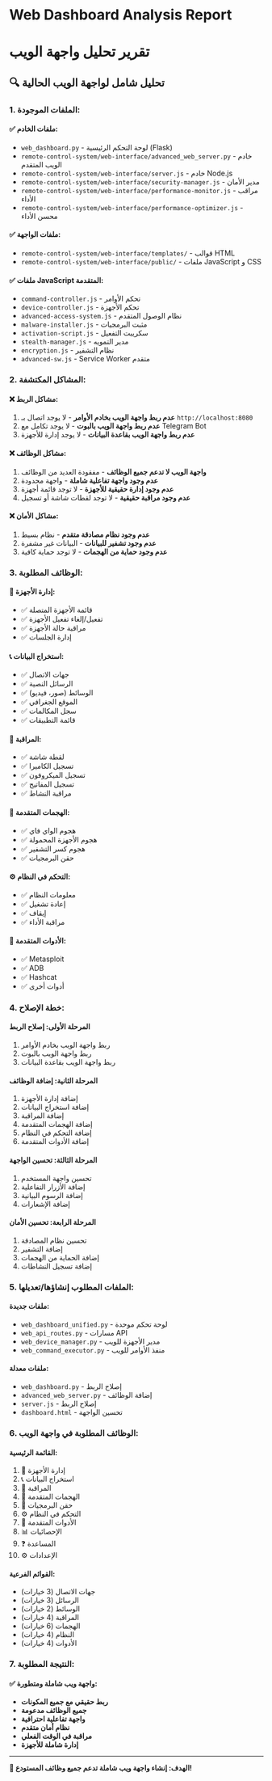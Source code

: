 # Web Dashboard Analysis Report
# تقرير تحليل واجهة الويب

## 🔍 **تحليل شامل لواجهة الويب الحالية**

### **1. الملفات الموجودة:**

#### **✅ ملفات الخادم:**
- `web_dashboard.py` - لوحة التحكم الرئيسية (Flask)
- `remote-control-system/web-interface/advanced_web_server.py` - خادم الويب المتقدم
- `remote-control-system/web-interface/server.js` - خادم Node.js
- `remote-control-system/web-interface/security-manager.js` - مدير الأمان
- `remote-control-system/web-interface/performance-monitor.js` - مراقب الأداء
- `remote-control-system/web-interface/performance-optimizer.js` - محسن الأداء

#### **✅ ملفات الواجهة:**
- `remote-control-system/web-interface/templates/` - قوالب HTML
- `remote-control-system/web-interface/public/` - ملفات JavaScript و CSS

#### **✅ ملفات JavaScript المتقدمة:**
- `command-controller.js` - تحكم الأوامر
- `device-controller.js` - تحكم الأجهزة
- `advanced-access-system.js` - نظام الوصول المتقدم
- `malware-installer.js` - مثبت البرمجيات
- `activation-script.js` - سكريبت التفعيل
- `stealth-manager.js` - مدير التمويه
- `encryption.js` - نظام التشفير
- `advanced-sw.js` - Service Worker متقدم

### **2. المشاكل المكتشفة:**

#### **❌ مشاكل الربط:**
1. **عدم ربط واجهة الويب بخادم الأوامر** - لا يوجد اتصال بـ `http://localhost:8080`
2. **عدم ربط واجهة الويب بالبوت** - لا يوجد تكامل مع Telegram Bot
3. **عدم ربط واجهة الويب بقاعدة البيانات** - لا يوجد إدارة للأجهزة

#### **❌ مشاكل الوظائف:**
1. **واجهة الويب لا تدعم جميع الوظائف** - مفقودة العديد من الوظائف
2. **عدم وجود واجهة تفاعلية شاملة** - واجهة محدودة
3. **عدم وجود إدارة حقيقية للأجهزة** - لا توجد قائمة أجهزة
4. **عدم وجود مراقبة حقيقية** - لا توجد لقطات شاشة أو تسجيل

#### **❌ مشاكل الأمان:**
1. **عدم وجود نظام مصادقة متقدم** - نظام بسيط
2. **عدم وجود تشفير للبيانات** - البيانات غير مشفرة
3. **عدم وجود حماية من الهجمات** - لا توجد حماية كافية

### **3. الوظائف المطلوبة:**

#### **📱 إدارة الأجهزة:**
- ✅ قائمة الأجهزة المتصلة
- ✅ تفعيل/إلغاء تفعيل الأجهزة
- ✅ مراقبة حالة الأجهزة
- ✅ إدارة الجلسات

#### **📞 استخراج البيانات:**
- ✅ جهات الاتصال
- ✅ الرسائل النصية
- ✅ الوسائط (صور، فيديو)
- ✅ الموقع الجغرافي
- ✅ سجل المكالمات
- ✅ قائمة التطبيقات

#### **📸 المراقبة:**
- ✅ لقطة شاشة
- ✅ تسجيل الكاميرا
- ✅ تسجيل الميكروفون
- ✅ تسجيل المفاتيح
- ✅ مراقبة النشاط

#### **🔨 الهجمات المتقدمة:**
- ✅ هجوم الواي فاي
- ✅ هجوم الأجهزة المحمولة
- ✅ هجوم كسر التشفير
- ✅ حقن البرمجيات

#### **⚙️ التحكم في النظام:**
- ✅ معلومات النظام
- ✅ إعادة تشغيل
- ✅ إيقاف
- ✅ مراقبة الأداء

#### **🔧 الأدوات المتقدمة:**
- ✅ Metasploit
- ✅ ADB
- ✅ Hashcat
- ✅ أدوات أخرى

### **4. خطة الإصلاح:**

#### **المرحلة الأولى: إصلاح الربط**
1. ربط واجهة الويب بخادم الأوامر
2. ربط واجهة الويب بالبوت
3. ربط واجهة الويب بقاعدة البيانات

#### **المرحلة الثانية: إضافة الوظائف**
1. إضافة إدارة الأجهزة
2. إضافة استخراج البيانات
3. إضافة المراقبة
4. إضافة الهجمات المتقدمة
5. إضافة التحكم في النظام
6. إضافة الأدوات المتقدمة

#### **المرحلة الثالثة: تحسين الواجهة**
1. تحسين واجهة المستخدم
2. إضافة الأزرار التفاعلية
3. إضافة الرسوم البيانية
4. إضافة الإشعارات

#### **المرحلة الرابعة: تحسين الأمان**
1. تحسين نظام المصادقة
2. إضافة التشفير
3. إضافة الحماية من الهجمات
4. إضافة تسجيل النشاطات

### **5. الملفات المطلوب إنشاؤها/تعديلها:**

#### **ملفات جديدة:**
- `web_dashboard_unified.py` - لوحة تحكم موحدة
- `web_api_routes.py` - مسارات API
- `web_device_manager.py` - مدير الأجهزة للويب
- `web_command_executor.py` - منفذ الأوامر للويب

#### **ملفات معدلة:**
- `web_dashboard.py` - إصلاح الربط
- `advanced_web_server.py` - إضافة الوظائف
- `server.js` - إصلاح الربط
- `dashboard.html` - تحسين الواجهة

### **6. الوظائف المطلوبة في واجهة الويب:**

#### **القائمة الرئيسية:**
1. 📱 إدارة الأجهزة
2. 📞 استخراج البيانات
3. 📸 المراقبة
4. 🔨 الهجمات المتقدمة
5. 💉 حقن البرمجيات
6. ⚙️ التحكم في النظام
7. 🔧 الأدوات المتقدمة
8. 📊 الإحصائيات
9. ❓ المساعدة
10. ⚙️ الإعدادات

#### **القوائم الفرعية:**
- جهات الاتصال (3 خيارات)
- الرسائل (3 خيارات)
- الوسائط (2 خيارات)
- المراقبة (4 خيارات)
- الهجمات (6 خيارات)
- النظام (4 خيارات)
- الأدوات (4 خيارات)

### **7. النتيجة المطلوبة:**

#### **✅ واجهة ويب شاملة ومتطورة:**
- **ربط حقيقي مع جميع المكونات**
- **جميع الوظائف مدعومة**
- **واجهة تفاعلية احترافية**
- **نظام أمان متقدم**
- **مراقبة في الوقت الفعلي**
- **إدارة شاملة للأجهزة**

---

**🎯 الهدف: إنشاء واجهة ويب شاملة تدعم جميع وظائف المستودع!**